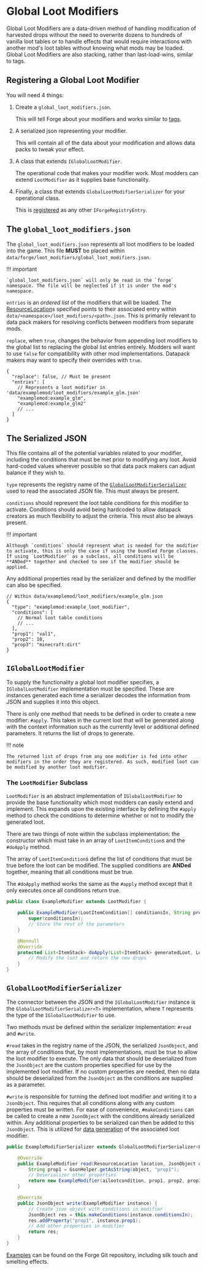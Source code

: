Global Loot Modifiers
===========

Global Loot Modifiers are a data-driven method of handling modification of harvested drops without the need to overwrite dozens to hundreds of vanilla loot tables or to handle effects that would require interactions with another mod's loot tables without knowing what mods may be loaded. Global Loot Modifiers are also stacking, rather than last-load-wins, similar to tags.

Registering a Global Loot Modifier
-------------------------------

You will need 4 things:
1. Create a `global_loot_modifiers.json`.

    This will tell Forge about your modifiers and works similar to [tags].

2. A serialized json representing your modifier.

    This will contain all of the data about your modification and allows data packs to tweak your effect.

3. A class that extends `IGlobalLootModifier`.

    The operational code that makes your modifier work. Most modders can extend `LootModifier` as it supplies base functionality.

4. Finally, a class that extends `GlobalLootModifierSerializer` for your operational class.

    This is [registered] as any other `IForgeRegistryEntry`.

The `global_loot_modifiers.json`
-------------------------------

The `global_loot_modifiers.json` represents all loot modifiers to be loaded into the game. This file **MUST** be placed within `data/forge/loot_modifiers/global_loot_modifiers.json`.

!!! important

    `global_loot_modifiers.json` will only be read in the `forge` namespace. The file will be neglected if it is under the mod's namespace.

`entries` is an *ordered list* of the modifiers that will be loaded. The [ResourceLocation][resloc]s specified points to their associated entry within `data/<namespace>/loot_modifiers/<path>.json`. This is primarily relevant to data pack makers for resolving conflicts between modifiers from separate mods.

`replace`, when `true`, changes the behavior from appending loot modifiers to the global list to replacing the global list entries entirely. Modders will want to use `false` for compatibility with other mod implementations. Datapack makers may want to specify their overrides with `true`.

```json5
{
  "replace": false, // Must be present
  "entries": [
    // Represents a loot modifier in 'data/examplemod/loot_modifiers/example_glm.json'
    "examplemod:example_glm",
    "examplemod:example_glm2"
    // ...
  ]
}
```

The Serialized JSON
-------------------------------

This file contains all of the potential variables related to your modifier, including the conditions that must be met prior to modifying any loot. Avoid hard-coded values wherever possible so that data pack makers can adjust balance if they wish to.

`type` represents the registry name of the [`GlobalLootModifierSerializer`][serializer] used to read the associated JSON file. This must always be present.

`conditions` should represent the loot table conditions for this modifier to activate. Conditions should avoid being hardcoded to allow datapack creators as much flexibility to adjust the criteria. This must also be always present.

!!! important

    Although `conditions` should represent what is needed for the modifier to activate, this is only the case if using the bundled Forge classes. If using `LootModifier` as a subclass, all conditions will be **ANDed** together and checked to see if the modifier should be applied.

Any additional properties read by the serializer and defined by the modifier can also be specified.

```json5
// Within data/examplemod/loot_modifiers/example_glm.json
{
  "type": "examplemod:example_loot_modifier",
  "conditions": [
    // Normal loot table conditions
    // ...
  ],
  "prop1": "val1",
  "prop2": 10,
  "prop3": "minecraft:dirt"
}
```

`IGlobalLootModifier`
---------------------

To supply the functionality a global loot modifier specifies, a `IGlobalLootModifier` implementation must be specified. These are instances generated each time a serializer decodes the information from JSON and supplies it into this object.

There is only one method that needs to be defined in order to create a new modifier: `#apply`. This takes in the current loot that will be generated along with the context information such as the currently level or additional defined parameters. It returns the list of drops to generate.

!!! note

    The returned list of drops from any one modifier is fed into other modifiers in the order they are registered. As such, modified loot can be modified by another loot modifier.

### The `LootModifier` Subclass

`LootModifier` is an abstract implementation of `IGlobalLootModifier` to provide the base functionality which most modders can easily extend and implement. This expands upon the existing interface by defining the `#apply` method to check the conditions to determine whether or not to modify the generated loot.

There are two things of note within the subclass implementation: the constructor which must take in an array of `LootItemCondition`s and the `#doApply` method.

The array of `LootItemCondition`s define the list of conditions that must be true before the loot can be modified. The supplied conditions are **ANDed** together, meaning that all conditions must be true.

The `#doApply` method works the same as the `#apply` method except that it only executes once all conditions return true.

```java
public class ExampleModifier extends LootModifier {

    public ExampleModifier(LootItemCondition[] conditionsIn, String prop1, int prop2, Item prop3) {
        super(conditionsIn);
        // Store the rest of the parameters
    }

    @Nonnull
    @Override
    protected List<ItemStack> doApply(List<ItemStack> generatedLoot, LootContext context) {
        // Modify the loot and return the new drops
    }
}
```

`GlobalLootModifierSerializer`
------------------------------

The connector between the JSON and the `IGlobalLootModifier` instance is the `GlobalLootModifierSerializer<T>` implementation, where `T` represents the type of the `IGlobalLootModifier` to use.

Two methods must be defined within the serializer implementation: `#read` and `#write`.

`#read` takes in the registry name of the JSON, the serialized `JsonObject`, and the array of conditions that, by most implementations, must be true to allow the loot modifier to execute. The only data that should be deserialized from the `JsonObject` are the custom properties specified for use by the implemented loot modifier. If no custom properties are needed, then no data should be deserialized from the `JsonObject` as the conditions are supplied as a parameter.

`#write` is responsible for turning the defined loot modifier and writing it to a `JsonObject`. This requires that all conditions along with any custom properties must be written. For ease of convenience, `#makeConditions` can be called to create a new `JsonObject` with the conditions already serialized within. Any additional properties to be serialized can then be added to this `JsonObject`. This is utilized for [data generation][datagen] of the associated loot modifier.

```java
public ExampleModifierSerializer extends GlobalLootModifierSerializer<ExampleModifier> {

    @Override
    public ExampleModifier read(ResourceLocation location, JsonObject object, LootItemCondition[] ailootcondition) {
        String prop1 = GsonHelper.getAsString(object, "prop1");
        // Deserializer other properties
        return new ExampleModifier(ailootcondition, prop1, prop2, prop3);
    }

    @Override
    public JsonObject write(ExampleModifier instance) {
        // Create json object with conditions in modifier
        JsonObject res = this.makeConditions(instance.conditionsIn);
        res.addProperty("prop1", instance.prop1);
        // Add other properties in modifier
        return res;
    }
}

```

[Examples][examples] can be found on the Forge Git repository, including silk touch and smelting effects.

[tags]: ../utilities/tags.md
[resloc]: ../concepts/resources.md#ResourceLocation
[serializer]: #globallootmodifierserializer
[registered]: ../concepts/registries.md#registering-things
[datagen]: ../datagen/intro.md
[examples]: https://github.com/MinecraftForge/MinecraftForge/blob/1.18.x/src/test/java/net/minecraftforge/debug/gameplay/loot/GlobalLootModifiersTest.java
